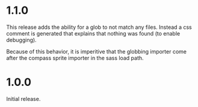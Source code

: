 # 1.1.0

This release adds the ability for a glob to not match any files. Instead
a css comment is generated that explains that nothing was found (to enable
debugging).

Because of this behavior, it is imperitive that the globbing importer
come after the compass sprite importer in the sass load path.

# 1.0.0

Initial release.
